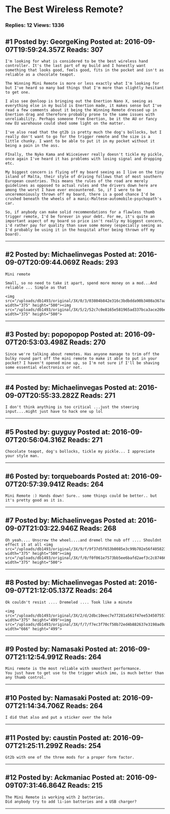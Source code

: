 # The Best Wireless Remote?

### Replies: 12 Views: 1336

## \#1 Posted by: GeorgeKing Posted at: 2016-09-07T19:59:24.357Z Reads: 307

```
I'm looking for what is considered to be the best wireless hand controller. It's the last part of my build and I honestly want something that looks good, feels good, fits in the pocket and isn't as reliable as a chocolate teapot. 

The Winning Mini Remote is more or less exactly what I'm looking for but I've heard so many bad things that I'm more than slightly hesitant to get one. 

I also see @onloop is bringing out the Enertion Nano X, seeing as everything else in my build is Enertion made, it makes sense but I've read a few comments about it being the Winning Remote dressed up in Enertion drag and therefore probably prone to the same issues with unreliability. Perhaps someone from Enertion, be it the AU or fancy new EU warehouse could shed some light on the matter.

I've also read that the gt2b is pretty much the dog's bollocks, but I really don't want to go for the trigger remote and the size is a little chunky. I want to be able to put it in my pocket without it being a pain in the ass.

FInally, the Nyko Kama and Wiiceiever really doesn't tickle my pickle, once again I've heard it has problems with losing signal and dropping etc.

My biggest concern is flying off my board seeing as I live on the tiny island of Malta, their style of driving follows that of most southern European countries. This means the rules of the road are merely guidelines as opposed to actual rules and the drivers down here are among the worst I have ever encountered. So, if I were to be unceremoniously thrown off my board, there is a good chance I'd be crushed beneath the wheels of a manic-Maltese-automobile-psychopath's car.

So, if anybody can make solid recommendations for a flawless thumb trigger remote, I'd be forever in your debt. For me, it's quite an important aspect of my board so price isn't really my biggest concern, i'd rather pay for quality than save some money (especially seeing as I'd probably be using it in the hospital after being thrown off my board).
```

---
## \#2 Posted by: Michaelinvegas Posted at: 2016-09-07T20:09:44.069Z Reads: 293

```
Mini remote

Small, so no need to take it apart, spend more money on a mod...And reliable ... Simple as that 

<img src="/uploads/db1493/original/3X/0/3/03804b842e316c3bdbdda90b3408a367aae72790.jpeg" width="375" height="500"><img src="/uploads/db1493/original/3X/5/2/52c7c0e8165e581965ad337bca3ace20becd3a5f.jpeg" width="375" height="500">
```

---
## \#3 Posted by: popopopop Posted at: 2016-09-07T20:53:03.498Z Reads: 270

```
Since we're talking about remotes. Has anyone manage to trim off the bulky round part off the mini remote to make it able to put in your pocket? I haven't opened mine up, so I'm not sure if I'll be shaving some essential electronics or not.
```

---
## \#4 Posted by: Michaelinvegas Posted at: 2016-09-07T20:55:33.282Z Reads: 271

```
I don't think anything is too critical ...just the steering input....might just have to hack one up lol
```

---
## \#5 Posted by: guyguy Posted at: 2016-09-07T20:56:04.316Z Reads: 271

```
Chocolate teapot, dog's bollocks, tickle my pickle... I appreciate your style man.
```

---
## \#6 Posted by: torqueboards Posted at: 2016-09-07T20:57:39.941Z Reads: 264

```
Mini Remote :) Hands down! Sure.. some things could be better.. but it's pretty good as it is.
```

---
## \#7 Posted by: Michaelinvegas Posted at: 2016-09-07T21:03:22.946Z Reads: 268

```
Oh yeah.... Unscrew the wheel....and dremel the nub off .... Shouldnt effect it at all <img src="/uploads/db1493/original/3X/9/f/9f37d5f653b0085e3c99b702e56f405823b0aadb.jpeg" width="375" height="500"><img src="/uploads/db1493/original/3X/f/0/f0f061e7573bb5ee6bafd2aef3c2c87466a30e97.jpeg" width="375" height="500">
```

---
## \#8 Posted by: Michaelinvegas Posted at: 2016-09-07T21:12:05.137Z Reads: 264

```
Ok couldn't resist .... Dremeled .... Took like a minute 

<img src="/uploads/db1493/original/3X/2/d/2dbc10eec7e77281a561f47ee5345075578f6853.jpeg" width="375" height="499"><img src="/uploads/db1493/original/3X/f/7/f7ec3f70cf50b72ed4b882637e3198ad9a2a23bc.jpeg" width="666" height="499">
```

---
## \#9 Posted by: Namasaki Posted at: 2016-09-07T21:12:54.991Z Reads: 264

```
Mini remote is the most reliable with smoothest performance. 
You just have to get use to the trigger which imo, is much better than any thumb control.
```

---
## \#10 Posted by: Namasaki Posted at: 2016-09-07T21:14:34.706Z Reads: 264

```
I did that also and put a sticker over the hole
```

---
## \#11 Posted by: caustin Posted at: 2016-09-07T21:25:11.299Z Reads: 254

```
Gt2b with one of the three mods for a proper form factor.
```

---
## \#12 Posted by: Ackmaniac Posted at: 2016-09-09T07:31:46.864Z Reads: 215

```
The Mini Remote is working with 2 batteries.
Did anybody try to add li-ion batteries and a USB charger?
```

---
